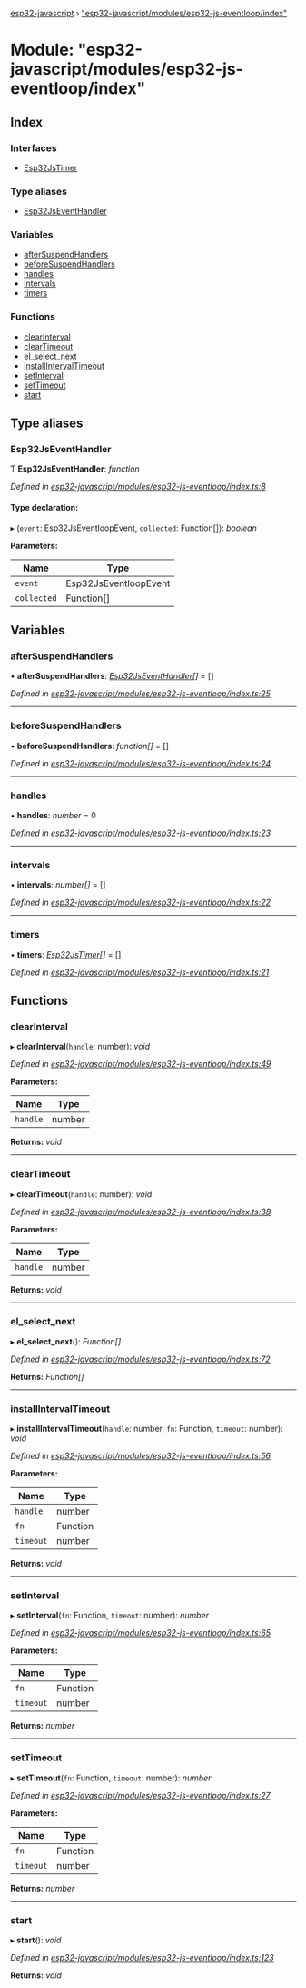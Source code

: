 [esp32-javascript](../README.md) › ["esp32-javascript/modules/esp32-js-eventloop/index"](_esp32_javascript_modules_esp32_js_eventloop_index_.md)

# Module: "esp32-javascript/modules/esp32-js-eventloop/index"

## Index

### Interfaces

* [Esp32JsTimer](../interfaces/_esp32_javascript_modules_esp32_js_eventloop_index_.esp32jstimer.md)

### Type aliases

* [Esp32JsEventHandler](_esp32_javascript_modules_esp32_js_eventloop_index_.md#esp32jseventhandler)

### Variables

* [afterSuspendHandlers](_esp32_javascript_modules_esp32_js_eventloop_index_.md#aftersuspendhandlers)
* [beforeSuspendHandlers](_esp32_javascript_modules_esp32_js_eventloop_index_.md#beforesuspendhandlers)
* [handles](_esp32_javascript_modules_esp32_js_eventloop_index_.md#handles)
* [intervals](_esp32_javascript_modules_esp32_js_eventloop_index_.md#intervals)
* [timers](_esp32_javascript_modules_esp32_js_eventloop_index_.md#timers)

### Functions

* [clearInterval](_esp32_javascript_modules_esp32_js_eventloop_index_.md#clearinterval)
* [clearTimeout](_esp32_javascript_modules_esp32_js_eventloop_index_.md#cleartimeout)
* [el_select_next](_esp32_javascript_modules_esp32_js_eventloop_index_.md#el_select_next)
* [installIntervalTimeout](_esp32_javascript_modules_esp32_js_eventloop_index_.md#installintervaltimeout)
* [setInterval](_esp32_javascript_modules_esp32_js_eventloop_index_.md#setinterval)
* [setTimeout](_esp32_javascript_modules_esp32_js_eventloop_index_.md#settimeout)
* [start](_esp32_javascript_modules_esp32_js_eventloop_index_.md#start)

## Type aliases

###  Esp32JsEventHandler

Ƭ **Esp32JsEventHandler**: *function*

*Defined in [esp32-javascript/modules/esp32-js-eventloop/index.ts:8](https://github.com/marcelkottmann/esp32-javascript/blob/2b53f2e/components/esp32-javascript/modules/esp32-js-eventloop/index.ts#L8)*

#### Type declaration:

▸ (`event`: Esp32JsEventloopEvent, `collected`: Function[]): *boolean*

**Parameters:**

Name | Type |
------ | ------ |
`event` | Esp32JsEventloopEvent |
`collected` | Function[] |

## Variables

###  afterSuspendHandlers

• **afterSuspendHandlers**: *[Esp32JsEventHandler](_esp32_javascript_modules_esp32_js_eventloop_index_.md#esp32jseventhandler)[]* = []

*Defined in [esp32-javascript/modules/esp32-js-eventloop/index.ts:25](https://github.com/marcelkottmann/esp32-javascript/blob/2b53f2e/components/esp32-javascript/modules/esp32-js-eventloop/index.ts#L25)*

___

###  beforeSuspendHandlers

• **beforeSuspendHandlers**: *function[]* = []

*Defined in [esp32-javascript/modules/esp32-js-eventloop/index.ts:24](https://github.com/marcelkottmann/esp32-javascript/blob/2b53f2e/components/esp32-javascript/modules/esp32-js-eventloop/index.ts#L24)*

___

###  handles

• **handles**: *number* = 0

*Defined in [esp32-javascript/modules/esp32-js-eventloop/index.ts:23](https://github.com/marcelkottmann/esp32-javascript/blob/2b53f2e/components/esp32-javascript/modules/esp32-js-eventloop/index.ts#L23)*

___

###  intervals

• **intervals**: *number[]* = []

*Defined in [esp32-javascript/modules/esp32-js-eventloop/index.ts:22](https://github.com/marcelkottmann/esp32-javascript/blob/2b53f2e/components/esp32-javascript/modules/esp32-js-eventloop/index.ts#L22)*

___

###  timers

• **timers**: *[Esp32JsTimer](../interfaces/_esp32_javascript_modules_esp32_js_eventloop_index_.esp32jstimer.md)[]* = []

*Defined in [esp32-javascript/modules/esp32-js-eventloop/index.ts:21](https://github.com/marcelkottmann/esp32-javascript/blob/2b53f2e/components/esp32-javascript/modules/esp32-js-eventloop/index.ts#L21)*

## Functions

###  clearInterval

▸ **clearInterval**(`handle`: number): *void*

*Defined in [esp32-javascript/modules/esp32-js-eventloop/index.ts:49](https://github.com/marcelkottmann/esp32-javascript/blob/2b53f2e/components/esp32-javascript/modules/esp32-js-eventloop/index.ts#L49)*

**Parameters:**

Name | Type |
------ | ------ |
`handle` | number |

**Returns:** *void*

___

###  clearTimeout

▸ **clearTimeout**(`handle`: number): *void*

*Defined in [esp32-javascript/modules/esp32-js-eventloop/index.ts:38](https://github.com/marcelkottmann/esp32-javascript/blob/2b53f2e/components/esp32-javascript/modules/esp32-js-eventloop/index.ts#L38)*

**Parameters:**

Name | Type |
------ | ------ |
`handle` | number |

**Returns:** *void*

___

###  el_select_next

▸ **el_select_next**(): *Function[]*

*Defined in [esp32-javascript/modules/esp32-js-eventloop/index.ts:72](https://github.com/marcelkottmann/esp32-javascript/blob/2b53f2e/components/esp32-javascript/modules/esp32-js-eventloop/index.ts#L72)*

**Returns:** *Function[]*

___

###  installIntervalTimeout

▸ **installIntervalTimeout**(`handle`: number, `fn`: Function, `timeout`: number): *void*

*Defined in [esp32-javascript/modules/esp32-js-eventloop/index.ts:56](https://github.com/marcelkottmann/esp32-javascript/blob/2b53f2e/components/esp32-javascript/modules/esp32-js-eventloop/index.ts#L56)*

**Parameters:**

Name | Type |
------ | ------ |
`handle` | number |
`fn` | Function |
`timeout` | number |

**Returns:** *void*

___

###  setInterval

▸ **setInterval**(`fn`: Function, `timeout`: number): *number*

*Defined in [esp32-javascript/modules/esp32-js-eventloop/index.ts:65](https://github.com/marcelkottmann/esp32-javascript/blob/2b53f2e/components/esp32-javascript/modules/esp32-js-eventloop/index.ts#L65)*

**Parameters:**

Name | Type |
------ | ------ |
`fn` | Function |
`timeout` | number |

**Returns:** *number*

___

###  setTimeout

▸ **setTimeout**(`fn`: Function, `timeout`: number): *number*

*Defined in [esp32-javascript/modules/esp32-js-eventloop/index.ts:27](https://github.com/marcelkottmann/esp32-javascript/blob/2b53f2e/components/esp32-javascript/modules/esp32-js-eventloop/index.ts#L27)*

**Parameters:**

Name | Type |
------ | ------ |
`fn` | Function |
`timeout` | number |

**Returns:** *number*

___

###  start

▸ **start**(): *void*

*Defined in [esp32-javascript/modules/esp32-js-eventloop/index.ts:123](https://github.com/marcelkottmann/esp32-javascript/blob/2b53f2e/components/esp32-javascript/modules/esp32-js-eventloop/index.ts#L123)*

**Returns:** *void*
